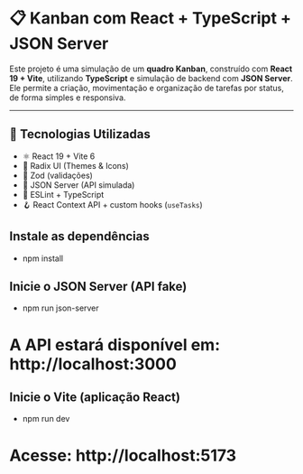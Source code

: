 # 📋 Kanban com React + TypeScript + JSON Server

Este projeto é uma simulação de um **quadro Kanban**, construído com **React 19 + Vite**, utilizando **TypeScript** e simulação de backend com **JSON Server**. Ele permite a criação, movimentação e organização de tarefas por status, de forma simples e responsiva.

---

## 🧪 Tecnologias Utilizadas

- ⚛️ React 19 + Vite 6
- 💅 Radix UI (Themes & Icons)
- 🧠 Zod (validações)
- 🔁 JSON Server (API simulada)
- 🧹 ESLint + TypeScript
- 🪝 React Context API + custom hooks (`useTasks`)

## Instale as dependências
- npm install

## Inicie o JSON Server (API fake)
- npm run json-server

# A API estará disponível em: http://localhost:3000
## Inicie o Vite (aplicação React)
- npm run dev

# Acesse: http://localhost:5173
